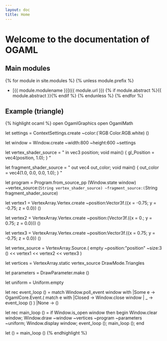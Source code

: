 ```yaml
---
layout: doc
title: Home
---
```


# Welcome to the documentation of OGAML

## Main modules

{% for module in site.modules %}
{% unless module.prefix %}
* [{{ module.modulename }}]({{ module.url }})
{% if module.abstract %}{{ module.abstract }}{% endif %}
{% endunless %}
{% endfor %}

## Example (triangle)
{% highlight ocaml %}
open OgamlGraphics
open OgamlMath

let settings = ContextSettings.create ~color:(`RGB Color.RGB.white) ()

let window = Window.create ~width:800 ~height:600 ~settings

let vertex_shader_source = "
  in vec3 position;
  void main() {
    gl_Position = vec4(position, 1.0);
  }
"

let fragment_shader_source = "
  out vec4 out_color;
  void main() {
    out_color = vec4(1.0, 0.0, 0.0, 1.0);
  }
"

let program = 
  Program.from_source_pp 
    (Window.state window)
    ~vertex_source:(`String vertex_shader_source)
    ~fragment_source:(`String fragment_shader_source)

let vertex1 = 
  VertexArray.Vertex.create 
    ~position:Vector3f.({x = -0.75; y = -0.75; z = 0.0}) ()

let vertex2 = 
  VertexArray.Vertex.create
    ~position:(Vector3f.({x = 0.; y = 0.75; z = 0.0})) ()

let vertex3 =
  VertexArray.Vertex.create
    ~position:Vector3f.({x = 0.75; y = -0.75; z = 0.0}) ()

let vertex_source = VertexArray.Source.(
    empty ~position:"position" ~size:3 ()
    << vertex1 
    << vertex2 
    << vertex3
)

let vertices = VertexArray.static vertex_source DrawMode.Triangles

let parameters = DrawParameter.make ()

let uniform = Uniform.empty

let rec event_loop () =
  match Window.poll_event window with
  |Some e -> OgamlCore.Event.(
    match e with
    |Closed -> Window.close window
    | _     -> event_loop ()
  )
  |None -> ()

let rec main_loop () = 
  if Window.is_open window then begin 
    Window.clear window;
    Window.draw ~window ~vertices ~program ~parameters ~uniform;
    Window.display window;
    event_loop ();
    main_loop ();
  end

let () = main_loop ()
{% endhighlight %}




